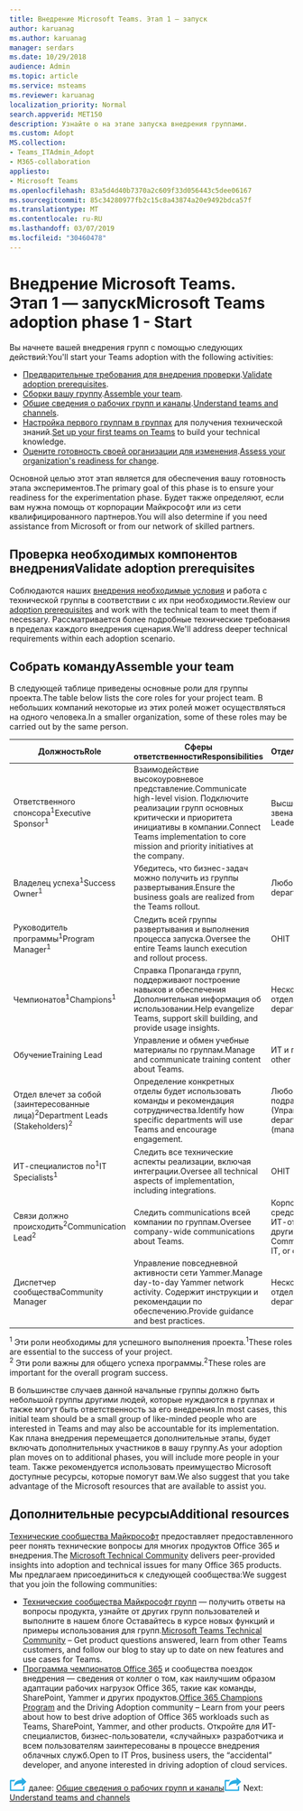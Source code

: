 ```yaml
---
title: Внедрение Microsoft Teams. Этап 1 — запуск
author: karuanag
ms.author: karuanag
manager: serdars
ms.date: 10/29/2018
audience: Admin
ms.topic: article
ms.service: msteams
ms.reviewer: karuanag
localization_priority: Normal
search.appverid: MET150
description: Узнайте о на этапе запуска внедрения группами.
ms.custom: Adopt
MS.collection:
- Teams_ITAdmin_Adopt
- M365-collaboration
appliesto:
- Microsoft Teams
ms.openlocfilehash: 83a5d4d40b7370a2c609f33d056443c5dee06167
ms.sourcegitcommit: 85c34280977fb2c15c8a43874a20e9492bdca57f
ms.translationtype: MT
ms.contentlocale: ru-RU
ms.lasthandoff: 03/07/2019
ms.locfileid: "30460478"
---
```

# <a name="microsoft-teams-adoption-phase-1---start"></a><span data-ttu-id="bd522-103">Внедрение Microsoft Teams. Этап 1 — запуск</span><span class="sxs-lookup"><span data-stu-id="bd522-103">Microsoft Teams adoption phase 1 - Start</span></span>

<span data-ttu-id="bd522-104">Вы начнете вашей внедрения групп с помощью следующих действий:</span><span class="sxs-lookup"><span data-stu-id="bd522-104">You'll start your Teams adoption with the following activities:</span></span>

- <span data-ttu-id="bd522-105">[Предварительные требования для внедрения проверки](#validate-adoption-prerequisites).</span><span class="sxs-lookup"><span data-stu-id="bd522-105">[Validate adoption prerequisites](#validate-adoption-prerequisites).</span></span>
- <span data-ttu-id="bd522-106">[Сборки вашу группу](#assemble-your-team).</span><span class="sxs-lookup"><span data-stu-id="bd522-106">[Assemble your team](#assemble-your-team).</span></span>
- <span data-ttu-id="bd522-107">[Общие сведения о рабочих групп и каналы](teams-adoption-understand-teams-and-channels.md).</span><span class="sxs-lookup"><span data-stu-id="bd522-107">[Understand teams and channels](teams-adoption-understand-teams-and-channels.md).</span></span>
- <span data-ttu-id="bd522-108">[Настройка первого группам в группах](teams-adoption-your-first-teams.md) для получения технической знаний.</span><span class="sxs-lookup"><span data-stu-id="bd522-108">[Set up your first teams on Teams](teams-adoption-your-first-teams.md) to build your technical knowledge.</span></span>
- <span data-ttu-id="bd522-109">[Оцените готовность своей организации для изменения](teams-adoption-assess-readiness.md).</span><span class="sxs-lookup"><span data-stu-id="bd522-109">[Assess your organization's readiness for change](teams-adoption-assess-readiness.md).</span></span>

<span data-ttu-id="bd522-110">Основной целью этот этап является для обеспечения вашу готовность этапа экспериментов.</span><span class="sxs-lookup"><span data-stu-id="bd522-110">The primary goal of this phase is to ensure your readiness for the experimentation phase.</span></span> <span data-ttu-id="bd522-111">Будет также определяют, если вам нужна помощь от корпорации Майкрософт или из сети квалифицированного партнеров.</span><span class="sxs-lookup"><span data-stu-id="bd522-111">You will also determine if you need assistance from Microsoft or from our network of skilled partners.</span></span>  

## <a name="validate-adoption-prerequisites"></a><span data-ttu-id="bd522-112">Проверка необходимых компонентов внедрения</span><span class="sxs-lookup"><span data-stu-id="bd522-112">Validate adoption prerequisites</span></span>

<span data-ttu-id="bd522-113">Соблюдаются наших [внедрения необходимые условия](teams-adoption-get-started.md#adoption-prerequisites) и работа с технической группы в соответствии с их при необходимости.</span><span class="sxs-lookup"><span data-stu-id="bd522-113">Review our [adoption prerequisites](teams-adoption-get-started.md#adoption-prerequisites) and work with the technical team to meet them if necessary.</span></span> <span data-ttu-id="bd522-114">Рассматривается более подробные технические требования в пределах каждого внедрения сценария.</span><span class="sxs-lookup"><span data-stu-id="bd522-114">We'll address deeper technical requirements within each adoption scenario.</span></span>

## <a name="assemble-your-team"></a><span data-ttu-id="bd522-115">Собрать команду</span><span class="sxs-lookup"><span data-stu-id="bd522-115">Assemble your team</span></span>

<span data-ttu-id="bd522-116">В следующей таблице приведены основные роли для группы проекта.</span><span class="sxs-lookup"><span data-stu-id="bd522-116">The table below lists the core roles for your project team.</span></span> <span data-ttu-id="bd522-117">В небольших компаний некоторые из этих ролей может осуществляться на одного человека.</span><span class="sxs-lookup"><span data-stu-id="bd522-117">In a smaller organization, some of these roles may be carried out by the same person.</span></span>

| <span data-ttu-id="bd522-118">Должность</span><span class="sxs-lookup"><span data-stu-id="bd522-118">Role</span></span> | <span data-ttu-id="bd522-119">Сферы ответственности</span><span class="sxs-lookup"><span data-stu-id="bd522-119">Responsibilities</span></span> | <span data-ttu-id="bd522-120">Отдел</span><span class="sxs-lookup"><span data-stu-id="bd522-120">Department</span></span> |
| ---- | ---------------- | ---------- |
| <span data-ttu-id="bd522-121">Ответственного спонсора<sup>1</sup></span><span class="sxs-lookup"><span data-stu-id="bd522-121">Executive Sponsor<sup>1</sup></span></span> | <span data-ttu-id="bd522-122">Взаимодействие высокоуровневое представление.</span><span class="sxs-lookup"><span data-stu-id="bd522-122">Communicate high-level vision.</span></span> <span data-ttu-id="bd522-123">Подключите реализации групп основных критически и приоритета инициативы в компании.</span><span class="sxs-lookup"><span data-stu-id="bd522-123">Connect Teams implementation to core mission and priority initiatives at the company.</span></span> | <span data-ttu-id="bd522-124">Высшего звена</span><span class="sxs-lookup"><span data-stu-id="bd522-124">Executive Leadership</span></span> |
| <span data-ttu-id="bd522-125">Владелец успеха<sup>1</sup></span><span class="sxs-lookup"><span data-stu-id="bd522-125">Success Owner<sup>1</sup></span></span> | <span data-ttu-id="bd522-126">Убедитесь, что бизнес-задач можно получить из группы развертывания.</span><span class="sxs-lookup"><span data-stu-id="bd522-126">Ensure the business goals are realized from the Teams rollout.</span></span> | <span data-ttu-id="bd522-127">Любой отдела</span><span class="sxs-lookup"><span data-stu-id="bd522-127">Any department</span></span> |
| <span data-ttu-id="bd522-128">Руководитель программы<sup>1</sup></span><span class="sxs-lookup"><span data-stu-id="bd522-128">Program Manager<sup>1</sup></span></span> | <span data-ttu-id="bd522-129">Следить всей группы развертывания и выполнения процесса запуска.</span><span class="sxs-lookup"><span data-stu-id="bd522-129">Oversee the entire Teams launch execution and rollout process.</span></span> | <span data-ttu-id="bd522-130">ОН</span><span class="sxs-lookup"><span data-stu-id="bd522-130">IT</span></span> |
| <span data-ttu-id="bd522-131">Чемпионатов<sup>1</sup></span><span class="sxs-lookup"><span data-stu-id="bd522-131">Champions<sup>1</sup></span></span> | <span data-ttu-id="bd522-132">Справка Пропаганда групп, поддерживают построение навыков и обеспечения Дополнительная информация об использовании.</span><span class="sxs-lookup"><span data-stu-id="bd522-132">Help evangelize Teams, support skill building, and provide usage insights.</span></span> | <span data-ttu-id="bd522-133">Нескольких отделов</span><span class="sxs-lookup"><span data-stu-id="bd522-133">Multiple departments</span></span> |
| <span data-ttu-id="bd522-134">Обучение</span><span class="sxs-lookup"><span data-stu-id="bd522-134">Training Lead</span></span> | <span data-ttu-id="bd522-135">Управление и обмен учебные материалы по группам.</span><span class="sxs-lookup"><span data-stu-id="bd522-135">Manage and communicate training content about Teams.</span></span> | <span data-ttu-id="bd522-136">ИТ и прочих</span><span class="sxs-lookup"><span data-stu-id="bd522-136">IT or other</span></span> |
| <span data-ttu-id="bd522-137">Отдел влечет за собой (заинтересованные лица)<sup>2</sup></span><span class="sxs-lookup"><span data-stu-id="bd522-137">Department Leads (Stakeholders)<sup>2</sup></span></span> | <span data-ttu-id="bd522-138">Определение конкретных отделы будет использовать команды и рекомендация сотрудничества.</span><span class="sxs-lookup"><span data-stu-id="bd522-138">Identify how specific departments will use Teams and encourage engagement.</span></span> | <span data-ttu-id="bd522-139">Любое подразделение (Управление)</span><span class="sxs-lookup"><span data-stu-id="bd522-139">Any department (management)</span></span> |
| <span data-ttu-id="bd522-140">ИТ-специалистов по<sup>1</sup></span><span class="sxs-lookup"><span data-stu-id="bd522-140">IT Specialists<sup>1</sup></span></span> | <span data-ttu-id="bd522-141">Следить все технические аспекты реализации, включая интеграции.</span><span class="sxs-lookup"><span data-stu-id="bd522-141">Oversee all technical aspects of implementation, including integrations.</span></span> | <span data-ttu-id="bd522-142">ОН</span><span class="sxs-lookup"><span data-stu-id="bd522-142">IT</span></span> |
| <span data-ttu-id="bd522-143">Связи должно происходить<sup>2</sup></span><span class="sxs-lookup"><span data-stu-id="bd522-143">Communication Lead<sup>2</sup></span></span> | <span data-ttu-id="bd522-144">Следить communications всей компании по группам.</span><span class="sxs-lookup"><span data-stu-id="bd522-144">Oversee company-wide communications about Teams.</span></span> | <span data-ttu-id="bd522-145">Корпоративных средств связи, ИТ-отдел или другие</span><span class="sxs-lookup"><span data-stu-id="bd522-145">Corporate Communications, IT, or other</span></span> |
| <span data-ttu-id="bd522-146">Диспетчер сообщества</span><span class="sxs-lookup"><span data-stu-id="bd522-146">Community Manager</span></span> | <span data-ttu-id="bd522-147">Управление повседневной активности сети Yammer.</span><span class="sxs-lookup"><span data-stu-id="bd522-147">Manage day-to-day Yammer network activity.</span></span> <span data-ttu-id="bd522-148">Содержит инструкции и рекомендации по обеспечению.</span><span class="sxs-lookup"><span data-stu-id="bd522-148">Provide guidance and best practices.</span></span> | <span data-ttu-id="bd522-149">Нескольких отделов</span><span class="sxs-lookup"><span data-stu-id="bd522-149">Multiple departments</span></span> |

<span data-ttu-id="bd522-150"><sup>1</sup> Эти роли необходимы для успешного выполнения проекта.</span><span class="sxs-lookup"><span data-stu-id="bd522-150"><sup>1</sup>These roles are essential to the success of your project.</span></span></br>
<span data-ttu-id="bd522-151"><sup>2</sup> Эти роли важны для общего успеха программы.</span><span class="sxs-lookup"><span data-stu-id="bd522-151"><sup>2</sup>These roles are important for the overall program success.</span></span>

<span data-ttu-id="bd522-152">В большинстве случаев данной начальные группы должно быть небольшой группы другими людей, которые нуждаются в группах и также могут быть ответственность за его внедрения.</span><span class="sxs-lookup"><span data-stu-id="bd522-152">In most cases, this initial team should be a small group of like-minded people who are interested in Teams and may also be accountable for its implementation.</span></span> <span data-ttu-id="bd522-153">Как плана внедрения перемещается дополнительные этапы, будет включать дополнительных участников в вашу группу.</span><span class="sxs-lookup"><span data-stu-id="bd522-153">As your adoption plan moves on to additional phases, you will include more people in your team.</span></span> <span data-ttu-id="bd522-154">Также рекомендуется использовать преимущество Microsoft доступные ресурсы, которые помогут вам.</span><span class="sxs-lookup"><span data-stu-id="bd522-154">We also suggest that you take advantage of the Microsoft resources that are available to assist you.</span></span> 

## <a name="additional-resources"></a><span data-ttu-id="bd522-155">Дополнительные ресурсы</span><span class="sxs-lookup"><span data-stu-id="bd522-155">Additional resources</span></span>

<span data-ttu-id="bd522-156">[Технические сообщества Майкрософт](https://aka.ms/TechCommunity) предоставляет предоставленного peer понять технические вопросы для многих продуктов Office 365 и внедрения.</span><span class="sxs-lookup"><span data-stu-id="bd522-156">The [Microsoft Technical Community](https://aka.ms/TechCommunity) delivers peer-provided insights into adoption and technical issues for many Office 365 products.</span></span> <span data-ttu-id="bd522-157">Мы предлагаем присоединиться к следующей сообщества:</span><span class="sxs-lookup"><span data-stu-id="bd522-157">We suggest that you join the following communities:</span></span>

- <span data-ttu-id="bd522-158">[Технические сообщества Майкрософт групп](https://aka.ms/TeamsCommunity) — получить ответы на вопросы продукта, узнайте от других групп пользователей и выполните в нашем блоге Оставайтесь в курсе новых функций и примеры использования для групп.</span><span class="sxs-lookup"><span data-stu-id="bd522-158">[Microsoft Teams Technical Community](https://aka.ms/TeamsCommunity) – Get product questions answered, learn from other Teams customers, and follow our blog to stay up to date on new features and use cases for Teams.</span></span> 
- <span data-ttu-id="bd522-159">[Программа чемпионатов Office 365](https://aka.ms/O365Champions) и сообщества поездок внедрения — сведения от коллег о том, как наилучшим образом адаптации рабочих нагрузок Office 365, такие как команды, SharePoint, Yammer и других продуктов.</span><span class="sxs-lookup"><span data-stu-id="bd522-159">[Office 365 Champions Program](https://aka.ms/O365Champions) and the Driving Adoption community – Learn from your peers about how to best drive adoption of Office 365 workloads such as Teams, SharePoint, Yammer, and other products.</span></span> <span data-ttu-id="bd522-160">Откройте для ИТ-специалистов, бизнес-пользователи, «случайных» разработчика и всем пользователям заинтересованы в процессе внедрения облачных служб.</span><span class="sxs-lookup"><span data-stu-id="bd522-160">Open to IT Pros, business users, the “accidental” developer, and anyone interested in driving adoption of cloud services.</span></span>  


<span data-ttu-id="bd522-161">![Далее действия значок](media/teams-adoption-next-icon.png) далее: [Общие сведения о рабочих групп и каналы](teams-adoption-understand-teams-and-channels.md)</span><span class="sxs-lookup"><span data-stu-id="bd522-161">![Next Steps icon](media/teams-adoption-next-icon.png) Next: [Understand teams and channels](teams-adoption-understand-teams-and-channels.md)</span></span>